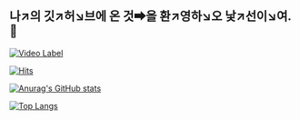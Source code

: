 ## 나↗의  깃↗허↘브에  온  것➡을  환↗영하↘오  낯↗선이↘여. 👋

[![Video Label](http://img.youtube.com/vi/WjKWaRwCKgQ/0.jpg)](https://youtu.be/WjKWaRwCKgQ?t=0s)

[![Hits](https://hits.seeyoufarm.com/api/count/incr/badge.svg?url=https%3A%2F%2Fgithub.com%2Fgwongibeom&count_bg=%23ADE6FF&title_bg=%230F0F0F&icon=&icon_color=%23E7E7E7&title=%E2%9C%A8Welcome&edge_flat=false)](https://hits.seeyoufarm.com)

[![Anurag's GitHub stats](https://github-readme-stats.vercel.app/api?username=gwongibeom)](https://github.com/anuraghazra/github-readme-stats)

[![Top Langs](https://github-readme-stats.vercel.app/api/top-langs/?username=gwongibeom&langs_count=10&layout=compact&theme=dark)](https://github.com/gwongibeom/gwongibeom)﻿
